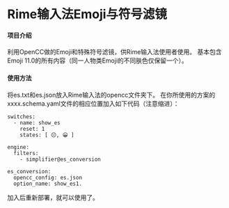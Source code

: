 # Rime输入法Emoji与符号滤镜

#### 项目介绍
利用OpenCC做的Emoji和特殊符号滤镜，供Rime输入法使用者使用。
基本包含Emoji 11.0的所有内容（同一人物类Emoji的不同肤色仅保留一个）。


#### 使用方法

将es.txt和es.json放入Rime输入法的opencc文件夹下。
在你所使用的方案的xxxx.schema.yaml文件的相应位置加入如下代码（注意缩进）：

```
switches:
  - name: show_es
    reset: 1
    states: [ 😔, 😀 ]

engine:
  filters:
    - simplifier@es_conversion

es_conversion:
  opencc_config: es.json
  option_name: show_es1. 

```


加入后重新部署，就可以使用了。


